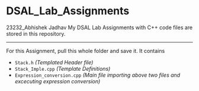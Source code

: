 # DSAL_Lab_Assignments
23232_Abhishek Jadhav My DSAL Lab Assignments with C++ code files are stored in this repository.

---------------------------------------
For this Assignment, pull this whole folder and save it.
It contains 
- `Stack.h` <i>(Templated Header file)</i>
- `Stack_Imple.cpp` <i>(Template Definitions)</i>
- `Expression_conversion.cpp` <i>(Main file importing above two files and excecuting expression conversion)</i>
